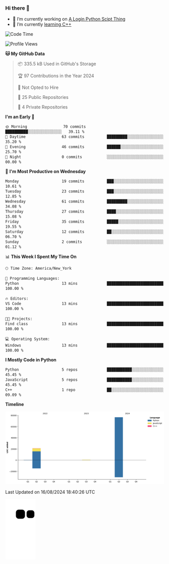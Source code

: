 ### Hi there 👋

<!--
**Iplay6432/Iplay6432** is a ✨ _special_ ✨ repository because its `README.md` (this file) appears on your GitHub profile.

Here are some ideas to get you started:

- 🔭 I’m currently working on ...
- 🌱 I’m currently learning ...
- 👯 I’m looking to collaborate on ...
- 🤔 I’m looking for help with ...
- 💬 Ask me about ...
- 📫 How to reach me: ...
- 😄 Pronouns: ...
- ⚡ Fun fact: ...
-->
- 🔭 I’m currently working on [A Login Python Scipt Thing](https://github.com/Iplay6432/Lugin-but-no-Pygame-)
- 🌱 I’m currently [learning C++](https://github.com/Iplay6432/LearningCpp)


<!--START_SECTION:waka-->
![Code Time](http://img.shields.io/badge/Code%20Time-83%20hrs%2055%20mins-blue)

![Profile Views](http://img.shields.io/badge/Profile%20Views-0-blue)

**🐱 My GitHub Data** 

> 📦 335.5 kB Used in GitHub's Storage 
 > 
> 🏆 97 Contributions in the Year 2024
 > 
> 🚫 Not Opted to Hire
 > 
> 📜 25 Public Repositories 
 > 
> 🔑 4 Private Repositories 
 > 
**I'm an Early 🐤** 

```text
🌞 Morning                70 commits          ██████████░░░░░░░░░░░░░░░   39.11 % 
🌆 Daytime                63 commits          █████████░░░░░░░░░░░░░░░░   35.20 % 
🌃 Evening                46 commits          ██████░░░░░░░░░░░░░░░░░░░   25.70 % 
🌙 Night                  0 commits           ░░░░░░░░░░░░░░░░░░░░░░░░░   00.00 % 
```
📅 **I'm Most Productive on Wednesday** 

```text
Monday                   19 commits          ███░░░░░░░░░░░░░░░░░░░░░░   10.61 % 
Tuesday                  23 commits          ███░░░░░░░░░░░░░░░░░░░░░░   12.85 % 
Wednesday                61 commits          █████████░░░░░░░░░░░░░░░░   34.08 % 
Thursday                 27 commits          ████░░░░░░░░░░░░░░░░░░░░░   15.08 % 
Friday                   35 commits          █████░░░░░░░░░░░░░░░░░░░░   19.55 % 
Saturday                 12 commits          ██░░░░░░░░░░░░░░░░░░░░░░░   06.70 % 
Sunday                   2 commits           ░░░░░░░░░░░░░░░░░░░░░░░░░   01.12 % 
```


📊 **This Week I Spent My Time On** 

```text
🕑︎ Time Zone: America/New_York

💬 Programming Languages: 
Python                   13 mins             █████████████████████████   100.00 % 

🔥 Editors: 
VS Code                  13 mins             █████████████████████████   100.00 % 

🐱‍💻 Projects: 
Find class               13 mins             █████████████████████████   100.00 % 

💻 Operating System: 
Windows                  13 mins             █████████████████████████   100.00 % 
```

**I Mostly Code in Python** 

```text
Python                   5 repos             ███████████░░░░░░░░░░░░░░   45.45 % 
JavaScript               5 repos             ███████████░░░░░░░░░░░░░░   45.45 % 
C++                      1 repo              ██░░░░░░░░░░░░░░░░░░░░░░░   09.09 % 
```



**Timeline**

![Lines of Code chart](https://raw.githubusercontent.com/Iplay6432/Iplay6432/main/assets/bar_graph.png)


 Last Updated on 16/08/2024 18:40:26 UTC
<!--END_SECTION:waka-->

![snake](https://raw.githubusercontent.com/Iplay6432/Iplay6432/output/github-contribution-grid-snake.svg)

